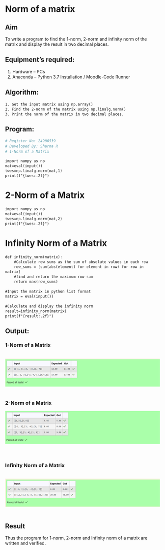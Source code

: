 # Norm of a matrix
## Aim
To write a program to find the 1-norm, 2-norm and infinity norm of the matrix and display the result in two decimal places.
## Equipment’s required:
1.	Hardware – PCs
2.	Anaconda – Python 3.7 Installation / Moodle-Code Runner
## Algorithm:
	1. Get the input matrix using np.array()   
    2. Find the 2-norm of the matrix using np.linalg.norm()
	3. Print the norm of the matrix in two decimal places.
## Program:
```Python
# Register No: 24900539
# Developed By: Sharma R
# 1-Norm of a Matrix
```
```
import numpy as np
mat=eval(input())
twes=np.linalg.norm(mat,1)
print(f"{twes:.2f}")
```




# 2-Norm of a Matrix
```
import numpy as np
mat=eval(input())
twes=np.linalg.norm(mat,2)
print(f"{twes:.2f}")
```




# Infinity Norm of a Matrix
```
def infinity_norm(matrix):
    #Calculate row sums as the sum of absolute values in each row
    row_sums = [sum(abs(element) for element in row) for row in matrix]
    #find and return the maximum row sum 
    return max(row_sums)
    
#Input the matrix in python list format
matrix = eval(input())

#Calculate and display the infinity norm
result=infinity_norm(matrix)
print(f"{result:.2f}")
```






## Output:
### 1-Norm of a Matrix
<br>![alt text](image.png)
<br>
<br>

### 2-Norm of a Matrix
![alt text](image-1.png)
<br>
<br>
<br>

### Infinity Norm of a Matrix
<br>![alt text](image-2.png)
<br>
<br>

## Result
Thus the program for 1-norm, 2-norm and Infinity norm of a matrix are written and verified.
